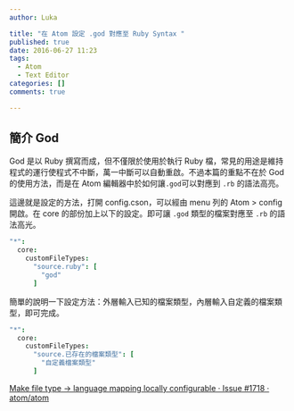 ```yaml
---
author: Luka

title: "在 Atom 設定 .god 對應至 Ruby Syntax "
published: true
date: 2016-06-27 11:23
tags:
  - Atom
  - Text Editor
categories: []
comments: true

---
```

## 簡介 God

God 是以 Ruby 撰寫而成，但不僅限於使用於執行 Ruby 檔，常見的用途是維持程式的運行使程式不中斷，萬一中斷可以自動重啟。不過本篇的重點不在於 God 的使用方法，而是在 Atom 編輯器中於如何讓`.god`可以對應到 `.rb` 的語法高亮。

這邊就是設定的方法，打開 config.cson，可以經由 menu 列的 Atom > config 開啟。在 core 的部份加上以下的設定。即可讓 `.god` 類型的檔案對應至 `.rb` 的語法高光。

```cson
"*":
  core:
    customFileTypes:
      "source.ruby": [
        "god"
      ]
```

簡單的說明一下設定方法：外層輸入已知的檔案類型，內層輸入自定義的檔案類型，即可完成。

```cson
"*":
  core:
    customFileTypes:
      "source.已存在的檔案類型": [
        "自定義檔案類型"
      ]
```

[Make file type -> language mapping locally configurable · Issue #1718 · atom/atom](https://github.com/atom/atom/issues/1718)